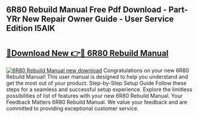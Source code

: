 ## 6R80 Rebuild Manual Free Pdf Download - Part-YRr New Repair Owner Guide - User Service Edition l5AlK

# <h2><a href="http://bc14824.oget.top/?id=6R80+Rebuild+Manual">🔗Download New 👉🔴 6R80 Rebuild Manual</a></h2>

[![6R80 Rebuild Manual new download](https://i.imgur.com/5g1atiW.png)](http://bc14824.oget.top/?id=6R80+Rebuild+Manual)
Congratulations on your new 6R80 Rebuild Manual! This user manual is designed to help you understand and get the most out of your product. Step-by-Step Setup Guide Follow these steps for a seamless and successful setup experience. Explore the limitless possibilities of list of features with your new 6R80 Rebuild Manual. Your Feedback Matters 6R80 Rebuild Manual. We value your feedback and are committed to providing exceptional customer service.
